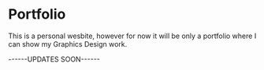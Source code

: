 # Portfolio
This is a personal wesbite, however for now it will be only a portfolio where I can show my Graphics Design work.

------UPDATES SOON------